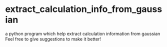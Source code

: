 # extract_calculation_info_from_gaussian

a python program which help extract calculation information from gaussian  
Feel free to give suggestions to make it better!
